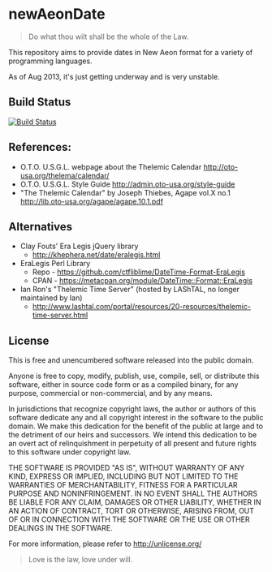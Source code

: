 # newAeonDate

> Do what thou wilt shall be the whole of the Law.

This repository aims to provide dates in New Aeon format for a variety of programming languages.

As of Aug 2013, it's just getting underway and is very unstable.

## Build Status

[![Build Status](https://travis-ci.org/touchmagick/newAeonDate.png?branch=master,dev)](https://travis-ci.org/touchmagick/newAeonDate)

## References:
* O.T.O. U.S.G.L. webpage about the Thelemic Calendar <http://oto-usa.org/thelema/calendar/>
* O.T.O. U.S.G.L. Style Guide <http://admin.oto-usa.org/style-guide>
* "The Thelemic Calendar" by Joseph Thiebes, Agape vol.X no.1 <http://lib.oto-usa.org/agape/agape.10.1.pdf>

## Alternatives
* Clay Fouts' Era Legis jQuery library
  * http://khephera.net/date/eralegis.html
* EraLegis Perl Library
  * Repo - https://github.com/ctfliblime/DateTime-Format-EraLegis
  * CPAN - https://metacpan.org/module/DateTime::Format::EraLegis
* Ian Ron's "Thelemic Time Server" (hosted by LAShTAL, no longer maintained by Ian)
  * http://www.lashtal.com/portal/resources/20-resources/thelemic-time-server.html

## License

This is free and unencumbered software released into the public domain.

Anyone is free to copy, modify, publish, use, compile, sell, or
distribute this software, either in source code form or as a compiled
binary, for any purpose, commercial or non-commercial, and by any
means.

In jurisdictions that recognize copyright laws, the author or authors
of this software dedicate any and all copyright interest in the
software to the public domain. We make this dedication for the benefit
of the public at large and to the detriment of our heirs and
successors. We intend this dedication to be an overt act of
relinquishment in perpetuity of all present and future rights to this
software under copyright law.

THE SOFTWARE IS PROVIDED "AS IS", WITHOUT WARRANTY OF ANY KIND,
EXPRESS OR IMPLIED, INCLUDING BUT NOT LIMITED TO THE WARRANTIES OF
MERCHANTABILITY, FITNESS FOR A PARTICULAR PURPOSE AND NONINFRINGEMENT.
IN NO EVENT SHALL THE AUTHORS BE LIABLE FOR ANY CLAIM, DAMAGES OR
OTHER LIABILITY, WHETHER IN AN ACTION OF CONTRACT, TORT OR OTHERWISE,
ARISING FROM, OUT OF OR IN CONNECTION WITH THE SOFTWARE OR THE USE OR
OTHER DEALINGS IN THE SOFTWARE.

For more information, please refer to <http://unlicense.org/>

> Love is the law, love under will.
